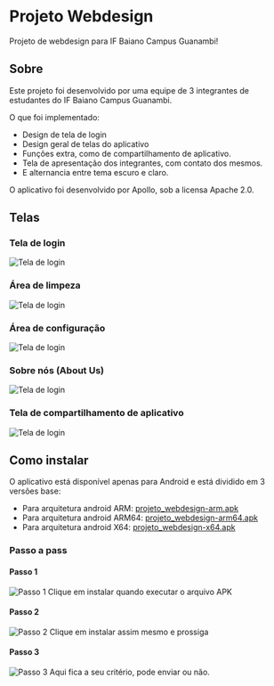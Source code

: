 # Projeto Webdesign

Projeto de webdesign para IF Baiano Campus Guanambi!

## Sobre

Este projeto foi desenvolvido por uma equipe de 3 integrantes de estudantes do IF Baiano Campus Guanambi.

O que foi implementado:

- Design de tela de login
- Design geral de telas do aplicativo
- Funções extra, como de compartilhamento de aplicativo.
- Tela de apresentação dos integrantes, com contato dos mesmos.
- E alternancia entre tema escuro e claro.

O aplicativo foi desenvolvido por Apollo, sob a licensa Apache 2.0.

## Telas
### Tela de login
![Tela de login](resources/screenshots/print_login.jpg)
### Área de limpeza
![Tela de login](resources/screenshots/print_clean.jpg)
### Área de configuração
![Tela de login](resources/screenshots/print_account.jpg)
### Sobre nós (About Us)
![Tela de login](resources/screenshots/print_aboutus.jpg)
### Tela de compartilhamento de aplicativo
![Tela de login](resources/screenshots/print_share_app.jpg)

## Como instalar

O aplicativo está disponível apenas para Android e está dividido em 3 versões base:

- Para arquitetura android ARM: [projeto_webdesign-arm.apk](resources/builds/projeto_webdesign-arm.apk)
- Para arquitetura android ARM64: [projeto_webdesign-arm64.apk](resources/builds/projeto_webdesign-arm64.apk)
- Para arquitetura android X64: [projeto_webdesign-x64.apk](resources/builds/projeto_webdesign-x64.apk)

### Passo a pass
#### Passo 1
![Passo 1](resources/screenshots/print_install_01.jpg)
Clique em instalar quando executar o arquivo APK
#### Passo 2
![Passo 2](resources/screenshots/print_install_02.jpg.jpg)
Clique em instalar assim mesmo e prossiga
#### Passo 3
![Passo 3](resources/screenshots/print_install_03.jpg)
Aqui fica a seu critério, pode enviar ou não.
